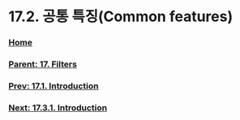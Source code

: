 # 17.2. 공통 특징(Common features)

### [Home](./00-home.md)
### [Parent: 17. Filters](./17-00-filters.md)
### [Prev: 17.1. Introduction](./17-01-introduction.md)
### [Next: 17.3.1. Introduction](./17-03-01-introduction.md)
